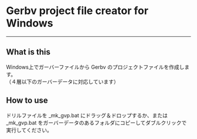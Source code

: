 # Gerbv project file creator for Windows
---------------------------------------------
## What is this
Windows上でガーバーファイルから Gerbv のプロジェクトファイルを作成します。  
（４層以下のガーバーデータに対応しています）

## How to use
ドリルファイルを _mk_gvp.bat にドラッグ＆ドロップするか、または _mk_gvp.bat をガーバーデータのあるフォルダにコピーしてダブルクリックで実行してください。
